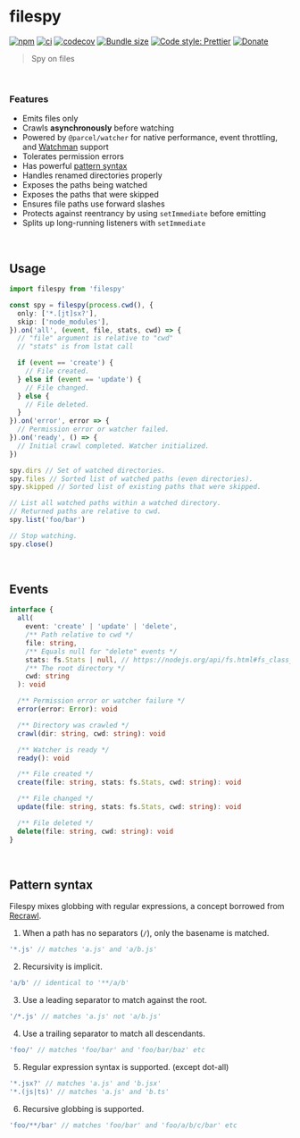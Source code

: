 # filespy

[![npm](https://img.shields.io/npm/v/filespy.svg)](https://www.npmjs.com/package/filespy)
[![ci](https://github.com/alloc/filespy/actions/workflows/release.yml/badge.svg)](https://github.com/alloc/filespy/actions/workflows/release.yml)
[![codecov](https://codecov.io/gh/alloc/filespy/branch/master/graph/badge.svg)](https://codecov.io/gh/alloc/filespy)
[![Bundle size](https://badgen.net/bundlephobia/min/filespy)](https://bundlephobia.com/result?p=filespy)
[![Code style: Prettier](https://img.shields.io/badge/code_style-prettier-ff69b4.svg)](https://github.com/prettier/prettier)
[![Donate](https://img.shields.io/badge/Donate-PayPal-green.svg)](https://paypal.me/alecdotbiz)

> Spy on files

&nbsp;

### Features

- Emits files only
- Crawls **asynchronously** before watching
- Powered by `@parcel/watcher` for native performance, event throttling, and [Watchman](https://facebook.github.io/watchman/) support
- Tolerates permission errors
- Has powerful [pattern syntax](#pattern-syntax)
- Handles renamed directories properly
- Exposes the paths being watched
- Exposes the paths that were skipped
- Ensures file paths use forward slashes
- Protects against reentrancy by using `setImmediate` before emitting
- Splits up long-running listeners with `setImmediate`

&nbsp;

## Usage

```ts
import filespy from 'filespy'

const spy = filespy(process.cwd(), {
  only: ['*.[jt]sx?'],
  skip: ['node_modules'],
}).on('all', (event, file, stats, cwd) => {
  // "file" argument is relative to "cwd"
  // "stats" is from lstat call

  if (event == 'create') {
    // File created.
  } else if (event == 'update') {
    // File changed.
  } else {
    // File deleted.
  }
}).on('error', error => {
  // Permission error or watcher failed.
}).on('ready', () => {
  // Initial crawl completed. Watcher initialized.
})

spy.dirs // Set of watched directories.
spy.files // Sorted list of watched paths (even directories).
spy.skipped // Sorted list of existing paths that were skipped.

// List all watched paths within a watched directory.
// Returned paths are relative to cwd.
spy.list('foo/bar')

// Stop watching.
spy.close()
```

&nbsp;

## Events

```ts
interface {
  all(
    event: 'create' | 'update' | 'delete',
    /** Path relative to cwd */
    file: string,
    /** Equals null for "delete" events */
    stats: fs.Stats | null, // https://nodejs.org/api/fs.html#fs_class_fs_stats
    /** The root directory */
    cwd: string
  ): void

  /** Permission error or watcher failure */
  error(error: Error): void

  /** Directory was crawled */
  crawl(dir: string, cwd: string): void

  /** Watcher is ready */
  ready(): void

  /** File created */
  create(file: string, stats: fs.Stats, cwd: string): void

  /** File changed */
  update(file: string, stats: fs.Stats, cwd: string): void

  /** File deleted */
  delete(file: string, cwd: string): void
}
```

&nbsp;

## Pattern syntax

Filespy mixes globbing with regular expressions, a concept borrowed from [Recrawl](https://github.com/aleclarson/recrawl).

1. When a path has no separators (`/`), only the basename is matched.

```js
'*.js' // matches 'a.js' and 'a/b.js'
```

2. Recursivity is implicit.

```js
'a/b' // identical to '**/a/b'
```

3. Use a leading separator to match against the root.

```js
'/*.js' // matches 'a.js' not 'a/b.js'
```

4. Use a trailing separator to match all descendants.

```js
'foo/' // matches 'foo/bar' and 'foo/bar/baz' etc
```

5. Regular expression syntax is supported. (except dot-all)

```js
'*.jsx?' // matches 'a.js' and 'b.jsx'
'*.(js|ts)' // matches 'a.js' and 'b.ts'
```

6. Recursive globbing is supported.

```js
'foo/**/bar' // matches 'foo/bar' and 'foo/a/b/c/bar' etc
```
